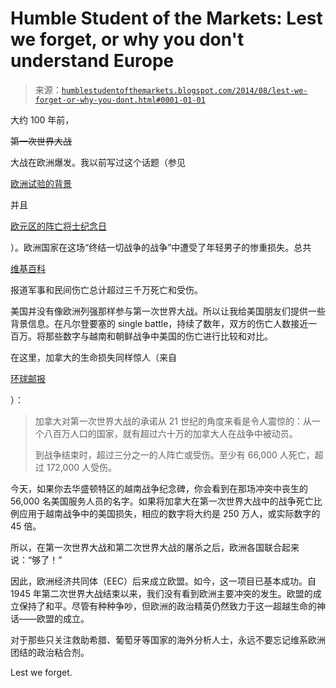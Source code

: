 <!--yml

category: 未分类

date: 2024-05-18 03:35:42

-->

# Humble Student of the Markets: Lest we forget, or why you don't understand Europe

> 来源：[`humblestudentofthemarkets.blogspot.com/2014/08/lest-we-forget-or-why-you-dont.html#0001-01-01`](https://humblestudentofthemarkets.blogspot.com/2014/08/lest-we-forget-or-why-you-dont.html#0001-01-01)

大约 100 年前，

~~第一次世界大战~~

大战在欧洲爆发。我以前写过这个话题（参见

[欧洲试验的背景](http://humblestudentofthemarkets.blogspot.com/2011/07/european-experiment-in-context.html)

并且

[欧元区的阵亡将士纪念日](http://humblestudentofthemarkets.blogspot.com/2011/11/remembrance-day-in-eurozone.html)

）。欧洲国家在这场“终结一切战争的战争”中遭受了年轻男子的惨重损失。总共

[维基百科](http://en.wikipedia.org/wiki/World_War_I_casualties)

报道军事和民间伤亡总计超过三千万死亡和受伤。

美国并没有像欧洲列强那样参与第一次世界大战。所以让我给美国朋友们提供一些背景信息。在凡尔登要塞的 single battle，持续了数年，双方的伤亡人数接近一百万。将那些数字与越南和朝鲜战争中美国的伤亡进行比较和对比。

在这里，加拿大的生命损失同样惊人（来自

[环球邮报](http://www.theglobeandmail.com/news/national/harper-marks-100th-anniversary-of-wwi-critical-conflict-in-canadian-history/article19906944/)

）：

> 加拿大对第一次世界大战的承诺从 21 世纪的角度来看是令人震惊的：从一个八百万人口的国家，就有超过六十万的加拿大人在战争中被动员。
> 
> 到战争结束时，超过三分之一的人阵亡或受伤。至少有 66,000 人死亡，超过 172,000 人受伤。

今天，如果你去华盛顿特区的越南战争纪念碑，你会看到在那场冲突中丧生的 56,000 名美国服务人员的名字。如果将加拿大在第一次世界大战中的战争死亡比例应用于越南战争中的美国损失，相应的数字将大约是 250 万人，或实际数字的 45 倍。

所以，在第一次世界大战和第二次世界大战的屠杀之后，欧洲各国联合起来说：“够了！”

因此，欧洲经济共同体（EEC）后来成立欧盟。如今，这一项目已基本成功。自 1945 年第二次世界大战结束以来，我们没有看到欧洲主要冲突的发生。欧盟的成立保持了和平。尽管有种种争吵，但欧洲的政治精英仍然致力于这一超越生命的神话——欧盟的成立。

对于那些只关注救助希腊、葡萄牙等国家的海外分析人士，永远不要忘记维系欧洲团结的政治粘合剂。

Lest we forget.
